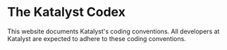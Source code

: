 The Katalyst Codex
==================

This website documents Katalyst's coding conventions. All developers at Katalyst are expected to adhere to these coding conventions.
